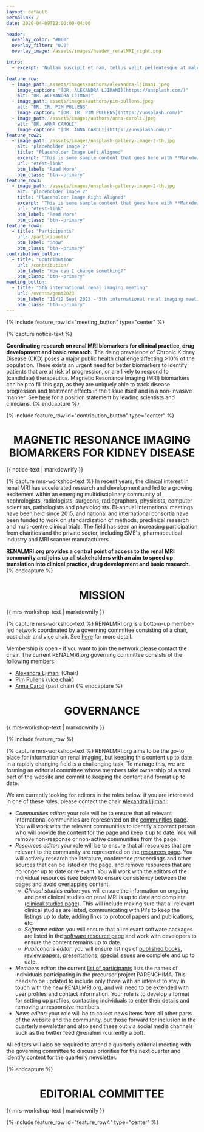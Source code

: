 ```yaml
---
layout: default
permalink: /
date: 2020-04-09T12:00:00-04:00

header:
  overlay_color: "#000"
  overlay_filter: "0.0"
  overlay_image: /assets/images/header_renalMRI_right.png

intro:
  - excerpt: 'Nullam suscipit et nam, tellus velit pellentesque at malesuada, enim eaque. Quis nulla, netus tempor in diam gravida tincidunt, *proin faucibus* voluptate felis id sollicitudin. Centered with `type="center"`'

feature_row:
  - image_path: assets/images/authors/alexandra-ljimani.jpeg
    image_caption: "[DR. ALEXANDRA LJIMANI](https://unsplash.com/)"
    alt: "DR. ALEXANDRA LJIMANI"
  - image_path: assets/images/authors/pim-pullens.jpeg
    alt: "DR. IR. PIM PULLENS"
    image_caption: "[DR. IR. PIM PULLENS](https://unsplash.com/)"
  - image_path: /assets/images/authors/anna-caroli.jpeg
    alt: "DR. ANNA CAROLI"
    image_caption: "[DR. ANNA CAROLI](https://unsplash.com/)"
feature_row2:
  - image_path: /assets/images/unsplash-gallery-image-2-th.jpg
    alt: "placeholder image 2"
    title: "Placeholder Image Left Aligned"
    excerpt: 'This is some sample content that goes here with **Markdown** formatting. Left aligned with `type="left"`'
    url: "#test-link"
    btn_label: "Read More"
    btn_class: "btn--primary"
feature_row3:
  - image_path: /assets/images/unsplash-gallery-image-2-th.jpg
    alt: "placeholder image 2"
    title: "Placeholder Image Right Aligned"
    excerpt: 'This is some sample content that goes here with **Markdown** formatting. Right aligned with `type="right"`'
    url: "#test-link"
    btn_label: "Read More"
    btn_class: "btn--primary"
feature_row4:
  - title: "Participants"
    url: /participants/
    btn_label: "Show"
    btn_class: "btn--primary"
contribution_button:
  - title: "Contribution"
    url: /contribution/
    btn_label: "How can I change something?"
    btn_class: "btn--primary"
meeting_button:
  - title: "5th international renal imaging meeting"
    url: /events/gent2023
    btn_label: "11/12 Sept 2023 - 5th international renal imaging meeting"
    btn_class: "btn--primary"
---
```


{% include feature_row id="meeting_button" type="center" %}

{% capture notice-text %}

**Coordinating research on renal MRI biomarkers for clinical practice, drug development and basic research.**
The rising prevalence of Chronic Kidney Disease (CKD) poses a major public health challenge affecting >10% of the population. There exists an urgent need for better biomarkers to identify patients that are at risk of progression, or are likely to respond to (candidate) therapeutics. Magnetic Resonance Imaging (MRI) biomarkers can help to fill this gap, as they are uniquely able to track disease progression and treatment effects in the tissue itself and in a non-invasive manner. See [here](https://academic.oup.com/ndt/article/33/suppl_2/ii4/5078407?login=false) for a position statement by leading scientists and clinicians.
{% endcapture %}

{% include feature_row id="contribution_button" type="center" %}


<div class="notice--info" align="justify">
  <h1 align="center">MAGNETIC RESONANCE IMAGING
BIOMARKERS FOR KIDNEY DISEASE</h1>
  {{ notice-text | markdownify }}
</div>

{% capture mrs-workshop-text %}
In recent years, the clinical interest in renal MRI has accelerated research and development and led to a growing excitement within an emerging multidisciplinary community of nephrologists, radiologists, surgeons, radiographers, physicists, computer scientists, pathologists and physiologists. Bi-annual international meetings have been held since 2015, and national and international consortia have been funded to work on standardization of methods, preclinical research and multi-centre clinical trials. The field has seen an increasing participation from charities and the private sector, including SME's, pharmaceutical industry and MRI scanner manufacturers.

**RENALMRI.org provides a central point of access to the renal MRI community and joins up all stakeholders with an aim to speed up translation into clinical practice, drug development and basic research.**
{% endcapture %}


<div class="notice--success" align="justify">
  <h1 align="center">MISSION</h1>
  {{ mrs-workshop-text | markdownify }}
</div>

{% capture mrs-workshop-text %}
RENALMRI.org is a bottom-up member-led network coordinated by a governing committee consisting of a chair, past chair and vice chair. See [here](https://renalmri.org/governance/) for more detail.

Membership is open - if you want to join the network please contact the chair. The current RENALMRI.org governing committee consists of the following members:
- [Alexandra Ljimani](mailto:alexandra_ljimani@yahoo.de) (Chair)
- [Pim Pullens](mailto:Pim.Pullens@uzgent.be) (vice chair)
- [Anna Caroli](mailto:acaroli@marionegri.it) (past chair)
{% endcapture %}


<div class="notice--success" align="justify">
  <h1 align="center">GOVERNANCE</h1>
  {{ mrs-workshop-text | markdownify }}
</div>


{% include feature_row %}


{% capture mrs-workshop-text %}
RENALMRI.org aims to be the go-to place for information on renal imaging, but keeping this content up to date in a rapidly changing field is a challenging task. To manage this, we are forming an editorial committee whose members take ownership of a small part of the website and commit to keeping the content and format up to date. 

We are currently looking for editors in the roles below. if you are interested in one of these roles, please contact the chair [Alexandra Ljimani](mailto:alexandra_ljimani@yahoo.de):

- *Communities editor*: your role will be to ensure that all relevant international communities are represented on the [communities page](https://renalmri.org/community/). You will work with the relevant communities to identify a contact person who will provide the content for the page and keep it up to date. You will remove non-response or non-active communities from the page.
- *Resources editor*: your role will be to ensure that all resources that are relevant to the community are represented on the [resources page](https://renalmri.org/resources/). You will actively research the literature, conference proceedings and other sources that can be listed on the page, and remove resources that are no longer up to date or relevant. You will work with the editors of the individual resources (see below) to ensure consistency between the pages and avoid overlapping content.
  - *Clinical studies editor*: you will ensure the information on ongoing and past clinical studies on renal MRI is up to date and complete ([clinical studies page](https://renalmri.org/resources/studies/)). This will include making sure that all relevant clinical studies are listed, communicating with PI's to keep the listings up to date, adding links to protocol papers and publications, etc.
  - *Software editor*: you will ensure that all relevant software packages are listed in the [software resource page](https://renalmri.org/resources/software/) and work with developers to ensure the content remains up to date.
  - *Publications editor*: you will ensure listings of [published books](https://renalmri.org/resources/books/), [review papers](https://renalmri.org/resources/reviews/), [presentations](https://renalmri.org/resources/presentations/), [special issues](https://renalmri.org/resources/issues/) are complete and up to date.
- *Members editor*: the current [list of participants](https://renalmri.org/participants/) lists the names of individuals participating in the precursor project PARENCHIMA. This needs to be updated to include only those with an interest to stay in touch with the new RENALMRI.org, and will need to be extended with user profiles and contact information. Your role is to develop a format for setting up profiles, contacting individuals to enter their details and removing unresponsive members.
- *News editor*: your role will be to collect news items from all other parts of the website and the community, put those forward for inclusion in the quarterly newsletter and also send these out via social media channels such as the twitter feed @renalmri (currently a bot).

 
All editors will also be required to attend a quarterly editorial meeting with the governing committee to discuss priorities for the next quarter and identify content for the quarterly newsletter. 

{% endcapture %}


<div class="notice--success" align="justify">
  <h1 align="center">EDITORIAL COMMITTEE</h1>
  {{ mrs-workshop-text | markdownify }}
</div>


{% include feature_row id="feature_row4" type="center" %}
<!-- {% include feature_row id="intro" type="center" %} -->
